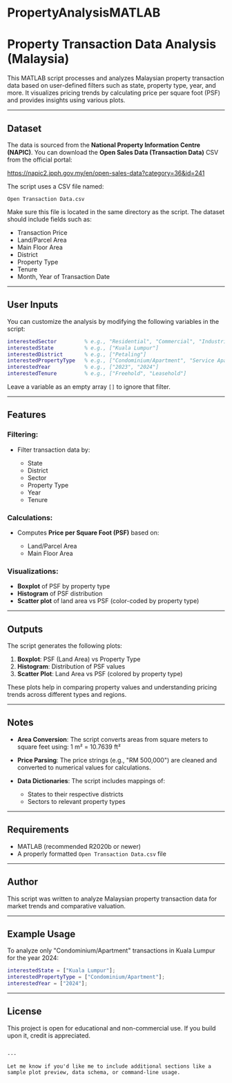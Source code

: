 # PropertyAnalysisMATLAB

# Property Transaction Data Analysis (Malaysia)

This MATLAB script processes and analyzes Malaysian property transaction data based on user-defined filters such as state, property type, year, and more. It visualizes pricing trends by calculating price per square foot (PSF) and provides insights using various plots.

---

## Dataset

The data is sourced from the **National Property Information Centre (NAPIC)**. You can download the **Open Sales Data (Transaction Data)** CSV from the official portal:

https://napic2.jpph.gov.my/en/open-sales-data?category=36&id=241

The script uses a CSV file named:

    Open Transaction Data.csv

Make sure this file is located in the same directory as the script. The dataset should include fields such as:

- Transaction Price
- Land/Parcel Area
- Main Floor Area
- District
- Property Type
- Tenure
- Month, Year of Transaction Date

---

## User Inputs

You can customize the analysis by modifying the following variables in the script:

```matlab
interestedSector         % e.g., "Residential", "Commercial", "Industrial"
interestedState          % e.g., ["Kuala Lumpur"]
interestedDistrict       % e.g., ["Petaling"]
interestedPropertyType   % e.g., ["Condominium/Apartment", "Service Apartment"]
interestedYear           % e.g., ["2023", "2024"]
interestedTenure         % e.g., ["Freehold", "Leasehold"]
````

Leave a variable as an empty array `[]` to ignore that filter.

---

## Features

### Filtering:

* Filter transaction data by:

  * State
  * District
  * Sector
  * Property Type
  * Year
  * Tenure

### Calculations:

* Computes **Price per Square Foot (PSF)** based on:

  * Land/Parcel Area
  * Main Floor Area

### Visualizations:

* **Boxplot** of PSF by property type
* **Histogram** of PSF distribution
* **Scatter plot** of land area vs PSF (color-coded by property type)

---

## Outputs

The script generates the following plots:

1. **Boxplot**: PSF (Land Area) vs Property Type
2. **Histogram**: Distribution of PSF values
3. **Scatter Plot**: Land Area vs PSF (colored by property type)

These plots help in comparing property values and understanding pricing trends across different types and regions.

---

## Notes

* **Area Conversion**: The script converts areas from square meters to square feet using:
  1 m² = 10.7639 ft²

* **Price Parsing**: The price strings (e.g., "RM 500,000") are cleaned and converted to numerical values for calculations.

* **Data Dictionaries**: The script includes mappings of:

  * States to their respective districts
  * Sectors to relevant property types

---

## Requirements

* MATLAB (recommended R2020b or newer)
* A properly formatted `Open Transaction Data.csv` file

---

## Author

This script was written to analyze Malaysian property transaction data for market trends and comparative valuation.

---

## Example Usage

To analyze only "Condominium/Apartment" transactions in Kuala Lumpur for the year 2024:

```matlab
interestedState = ["Kuala Lumpur"];
interestedPropertyType = ["Condominium/Apartment"];
interestedYear = ["2024"];
```

---

## License

This project is open for educational and non-commercial use. If you build upon it, credit is appreciated.

```

---

Let me know if you'd like me to include additional sections like a sample plot preview, data schema, or command-line usage.
```

